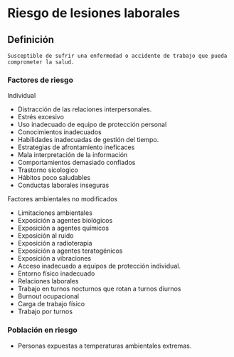 # Riesgo de lesiones laborales
## Definición
	Susceptible de sufrir una enfermedad o accidente de trabajo que pueda comprometer la salud.

### Factores de riesgo
Individual
- Distracción de las relaciones
interpersonales.
- Estrés excesivo
- Uso inadecuado de equipo de
protección personal
- Conocimientos inadecuados
- Habilidades inadecuadas de
gestión del tiempo.
- Estrategias de afrontamiento
ineficaces
- Mala interpretación de la
información
- Comportamientos demasiado
confiados
- Trastorno sicologico
- Hábitos poco saludables
- Conductas laborales inseguras

Factores ambientales no modificados
- Limitaciones ambientales
- Exposición a agentes biológicos
- Exposición a agentes químicos
- Exposición al ruido
- Exposición a radioterapia
- Exposición a agentes
teratogénicos
- Exposición a vibraciones
- Acceso inadecuado a equipos
de protección individual.
- Entorno físico inadecuado
- Relaciones laborales
- Trabajo en turnos nocturnos
que rotan a turnos diurnos
- Burnout ocupacional
- Carga de trabajo físico
- Trabajo por turnos


### Población en riesgo
- Personas expuestas a 
temperaturas ambientales 
extremas.

